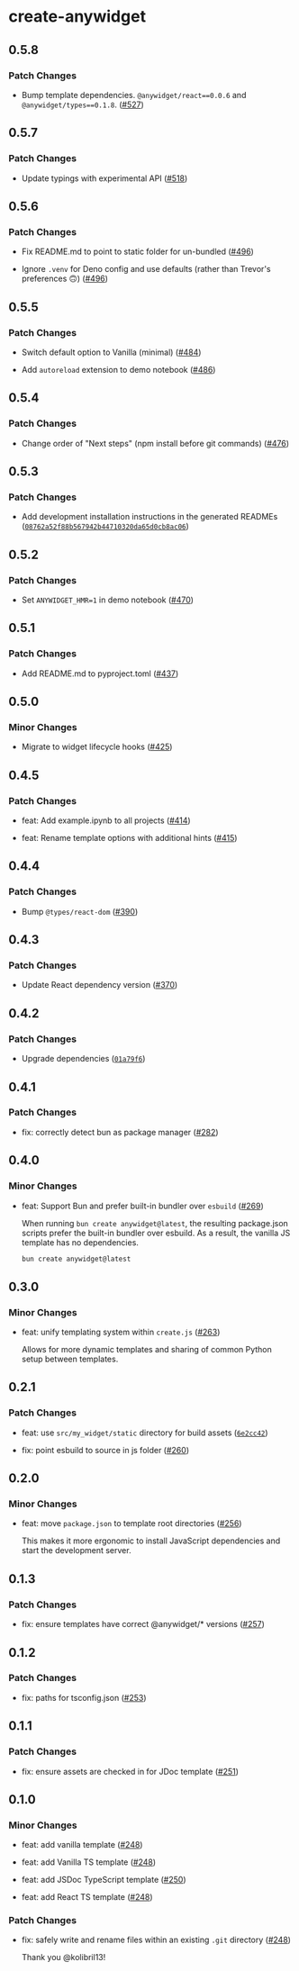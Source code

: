 # create-anywidget

## 0.5.8

### Patch Changes

- Bump template dependencies. `@anywidget/react==0.0.6` and `@anywidget/types==0.1.8`. ([#527](https://github.com/manzt/anywidget/pull/527))

## 0.5.7

### Patch Changes

- Update typings with experimental API ([#518](https://github.com/manzt/anywidget/pull/518))

## 0.5.6

### Patch Changes

- Fix README.md to point to static folder for un-bundled ([#496](https://github.com/manzt/anywidget/pull/496))

- Ignore `.venv` for Deno config and use defaults (rather than Trevor's preferences 🙃) ([#496](https://github.com/manzt/anywidget/pull/496))

## 0.5.5

### Patch Changes

- Switch default option to Vanilla (minimal) ([#484](https://github.com/manzt/anywidget/pull/484))

- Add `autoreload` extension to demo notebook ([#486](https://github.com/manzt/anywidget/pull/486))

## 0.5.4

### Patch Changes

- Change order of "Next steps" (npm install before git commands) ([#476](https://github.com/manzt/anywidget/pull/476))

## 0.5.3

### Patch Changes

- Add development installation instructions in the generated READMEs ([`08762a52f88b567942b44710320da65d0cb8ac06`](https://github.com/manzt/anywidget/commit/08762a52f88b567942b44710320da65d0cb8ac06))

## 0.5.2

### Patch Changes

- Set `ANYWIDGET_HMR=1` in demo notebook ([#470](https://github.com/manzt/anywidget/pull/470))

## 0.5.1

### Patch Changes

- Add README.md to pyproject.toml ([#437](https://github.com/manzt/anywidget/pull/437))

## 0.5.0

### Minor Changes

- Migrate to widget lifecycle hooks ([#425](https://github.com/manzt/anywidget/pull/425))

## 0.4.5

### Patch Changes

- feat: Add example.ipynb to all projects ([#414](https://github.com/manzt/anywidget/pull/414))

- feat: Rename template options with additional hints ([#415](https://github.com/manzt/anywidget/pull/415))

## 0.4.4

### Patch Changes

- Bump `@types/react-dom` ([#390](https://github.com/manzt/anywidget/pull/390))

## 0.4.3

### Patch Changes

- Update React dependency version ([#370](https://github.com/manzt/anywidget/pull/370))

## 0.4.2

### Patch Changes

- Upgrade dependencies ([`01a79f6`](https://github.com/manzt/anywidget/commit/01a79f68cee37747ff0d480ebbefcc9697837180))

## 0.4.1

### Patch Changes

- fix: correctly detect bun as package manager ([#282](https://github.com/manzt/anywidget/pull/282))

## 0.4.0

### Minor Changes

- feat: Support Bun and prefer built-in bundler over `esbuild` ([#269](https://github.com/manzt/anywidget/pull/269))

  When running `bun create anywidget@latest`, the resulting package.json scripts
  prefer the built-in bundler over esbuild. As a result, the vanilla JS template
  has no dependencies.

  ```sh
  bun create anywidget@latest
  ```

## 0.3.0

### Minor Changes

- feat: unify templating system within `create.js` ([#263](https://github.com/manzt/anywidget/pull/263))

  Allows for more dynamic templates and sharing of common Python setup between templates.

## 0.2.1

### Patch Changes

- feat: use `src/my_widget/static` directory for build assets ([`6e2cc42`](https://github.com/manzt/anywidget/commit/6e2cc42da5893576eb3007455966ad9fa709fe9c))

- fix: point esbuild to source in js folder ([#260](https://github.com/manzt/anywidget/pull/260))

## 0.2.0

### Minor Changes

- feat: move `package.json` to template root directories ([#256](https://github.com/manzt/anywidget/pull/256))

  This makes it more ergonomic to install JavaScript dependencies and start the development server.

## 0.1.3

### Patch Changes

- fix: ensure templates have correct @anywidget/\* versions ([#257](https://github.com/manzt/anywidget/pull/257))

## 0.1.2

### Patch Changes

- fix: paths for tsconfig.json ([#253](https://github.com/manzt/anywidget/pull/253))

## 0.1.1

### Patch Changes

- fix: ensure assets are checked in for JDoc template ([#251](https://github.com/manzt/anywidget/pull/251))

## 0.1.0

### Minor Changes

- feat: add vanilla template ([#248](https://github.com/manzt/anywidget/pull/248))

- feat: add Vanilla TS template ([#248](https://github.com/manzt/anywidget/pull/248))

- feat: add JSDoc TypeScript template ([#250](https://github.com/manzt/anywidget/pull/250))

- feat: add React TS template ([#248](https://github.com/manzt/anywidget/pull/248))

### Patch Changes

- fix: safely write and rename files within an existing `.git` directory ([#248](https://github.com/manzt/anywidget/pull/248))

  Thank you @kolibril13!
